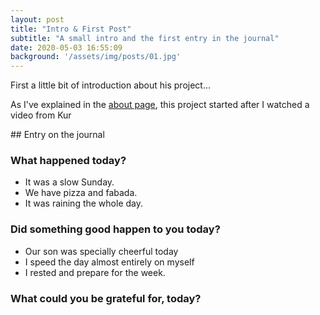 ```yaml
---
layout: post
title: "Intro & First Post"
subtitle: "A small intro and the first entry in the journal"
date: 2020-05-03 16:55:09
background: '/assets/img/posts/01.jpg'
---
```


First a little bit of introduction about his project... 

As I've explained in the [about page][about], this project started after I watched a video from Kur

## Entry on the journal

### What happened today? 

- It was a slow Sunday.
- We have pizza and fabada.
- It was raining the whole day. 

### Did something good happen to you today? 

- Our son was specially cheerful today
- I speed the day almost entirely on myself
- I rested and prepare for the week. 

### What could you be grateful for, today? 

[about]: /about
